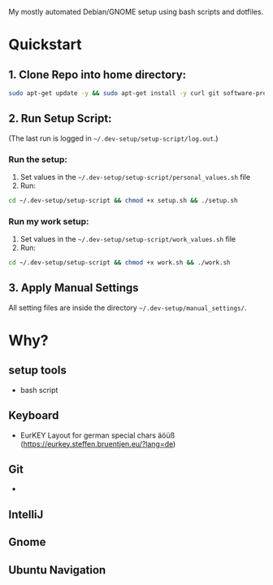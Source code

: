 My mostly automated Debian/GNOME setup using bash scripts and dotfiles.

# Quickstart

## 1. Clone Repo into home directory:
```bash
sudo apt-get update -y && sudo apt-get install -y curl git software-properties-common && cd ~ && git clone https://github.com/r00tk1d/.dev-setup.git $HOME/.dev-setup
```

## 2. Run Setup Script:
(The last run is logged in `~/.dev-setup/setup-script/log.out`.)
### Run the setup:
1. Set values in the `~/.dev-setup/setup-script/personal_values.sh` file
2. Run:
```bash
cd ~/.dev-setup/setup-script && chmod +x setup.sh && ./setup.sh
```

### Run my work setup:
1. Set values in the `~/.dev-setup/setup-script/work_values.sh` file
2. Run:
```bash
cd ~/.dev-setup/setup-script && chmod +x work.sh && ./work.sh
```

## 3. Apply Manual Settings
All setting files are inside the directory `~/.dev-setup/manual_settings/`.

# Why?

## setup tools
- bash script


## Keyboard
- EurKEY Layout for german special chars äöüß (https://eurkey.steffen.bruentjen.eu/?lang=de)

## Git
- 

## IntelliJ

## Gnome

## Ubuntu Navigation